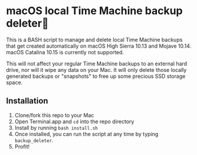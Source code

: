 # macOS local Time Machine backup deleter

This is a BASH script to manage and delete local Time Machine backups that get created automatically on macOS High Sierra 10.13 and Mojave 10.14. macOS Catalina 10.15 is currently not supported.

This will not affect your regular Time Machine backups to an external hard drive, nor will it wipe any data on your Mac. It will only delete those locally generated backups or "snapshots" to free up some precious SSD storage space.

## Installation

1. Clone/fork this repo to your Mac
2. Open Terminal.app and `cd` into the repo directory
3. Install by running `bash install.sh`
4. Once installed, you can run the script at any time by typing `backup_deleter`.
5. Profit!
